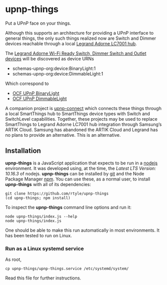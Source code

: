 # upnp-things
Put a UPnP face on your things.

Although this supports an architecture for providing a UPnP interface to general things, the only such things realized now are Switch and Dimmer devices reachable through a local [Legrand Adorne LC7001 hub](https://www.legrand.us/adorne/products/wireless-whole-house-lighting-controls/lc7001.aspx).

The [Legrand Adorne Wi-Fi Ready Switch, Dimmer Switch and Outlet devices](https://www.legrand.us/adorne/products/wireless-whole-house-lighting-controls.aspx) will be discovered as device URNs
* schemas-upnp-org:device:BinaryLight:1
* schemas-upnp-org:device:DimmableLight:1

Which correspond to
* [OCF UPnP BinaryLight](http://upnp.org/specs/ha/UPnP-ha-BinaryLight-v1-Device.pdf)
* [OCF UPnP DimmableLight](http://upnp.org/specs/ha/UPnP-ha-DimmableLight-v1-Device.pdf)

A companion project is [upnp-connect](https://github.com/rtyle/upnp-connect) which connects these things through a local SmartThings hub to SmartThings device types with Switch and SwitchLevel capabilities. Together, these projects may be used to replace SmartThings to Legrand Adorne LC7001 hub integration through Samsung’s ARTIK Cloud. Samsung has abandoned the ARTIK Cloud and Legrand has no plans to provide an alternative. This is an alternative.

## Installation

**upnp-things** is a JavaScript application that expects to be run in a [nodejs](https://nodejs.org/en/download/) environment.
It was developed using, at the time, the *Latest LTS Version: 10.16.3* of nodejs.
**upnp-things** can be installed by [git](https://git-scm.com/downloads)
and the Node Package Manager [npm](https://www.npmjs.com/get-npm).
You can use these, as a normal user, to install **upnp-things** with all of its dependencies:
```
git clone https://github.com/rtyle/upnp-things
(cd upnp-things; npm install)
```
To inspect the **upnp-things** command line options and run it:
```
node upnp-things/index.js --help
node upnp-things/index.js
```
One should be able to make this run automatically in most environments.
It has been tested to run on Linux.
### Run as a Linux systemd service
As root,
```
cp upnp-things/upnp-things.service /etc/systemd/system/
```
Read this file for further instructions.
